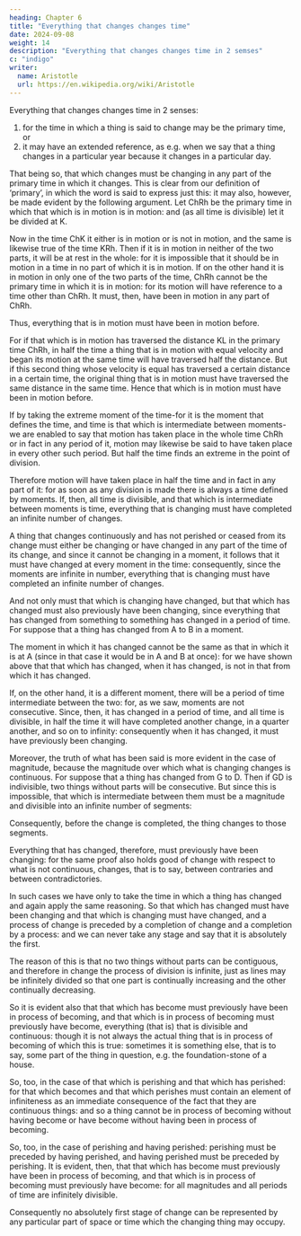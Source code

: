 ```yaml
---
heading: Chapter 6
title: "Everything that changes changes time"
date: 2024-09-08
weight: 14
description: "Everything that changes changes time in 2 semses"
c: "indigo"
writer:
  name: Aristotle 
  url: https://en.wikipedia.org/wiki/Aristotle
---
```



Everything that changes changes time in 2 senses:

1. for the time in which a thing is said to change may be the primary time, or
2. it may have an extended reference, as e.g. when we say that a thing changes in a particular year because
it changes in a particular day. 

That being so, that which changes must be changing in any part of the primary time in which it changes. This is clear from our definition of ‘primary’, in which the word is said to express just this: it may also, however, be made evident by the following argument. Let ChRh be the primary time in which that which is in motion is in motion: and (as all time is divisible) let it be divided at K. 


Now in the time ChK it either is in motion or is not in motion, and the same is likewise true of the time KRh. Then if it is in motion in neither of the two parts, it will be at rest in the whole: for it is impossible that it should be in motion in a time in no part of which it is in motion. If on the other hand it is in motion in only one of the two parts of the time, ChRh cannot be the primary time in which it is in motion: for its motion will have reference to a time other than ChRh. It must, then, have been in motion in any part of
ChRh.

Thus, everything that is in motion must have been in motion before. 

For if that which is in motion has traversed the distance KL
in the primary time ChRh, in half the time a thing that is in motion with equal velocity
and began its motion at the same time will have traversed half the distance. But if this
second thing whose velocity is equal has traversed a certain distance in a certain time,
the original thing that is in motion must have traversed the same distance in the same
time. Hence that which is in motion must have been in motion before.

If by taking the extreme moment of the time-for it is the moment that defines the time, and time is that which is intermediate between moments-we are enabled to say that motion has taken place in the whole time ChRh or in fact in any period of it, motion may likewise be said to have taken place in every other such period. But half the time finds an extreme in the point of division.

Therefore motion will have taken place in half the time and in fact in any part of it: for as soon as any division is made there is always a time defined by moments. If, then, all time is divisible, and that which is intermediate between moments is time, everything that is changing must have completed an infinite number of changes.

A thing that changes continuously and has not perished or ceased from its change must either be changing or have changed in any part of the time of its change, and since it cannot be changing in a moment, it follows that it must have changed at every moment in the time: consequently, since the moments are infinite in number,
everything that is changing must have completed an infinite number of changes.


And not only must that which is changing have changed, but that which has changed must also previously have been changing, since everything that has changed from something to something has changed in a period of time. For suppose that a thing has changed from A to B in a moment.

The moment in which it has changed cannot be the same as that in which it is at A (since in that case it would be in A and B at once): for we have shown above that that which has changed, when it has changed, is not in
that from which it has changed.

If, on the other hand, it is a different moment, there will be a period of time intermediate between the two: for, as we saw, moments are not consecutive. Since, then, it has changed in a period of time, and all time is divisible, in half the time it will have completed another change, in a quarter another, and so on to
infinity: consequently when it has changed, it must have previously been changing.


Moreover, the truth of what has been said is more evident in the case of magnitude, because the magnitude over which what is changing changes is continuous. For suppose that a thing has changed from G to D. Then if GD is indivisible, two things without parts will be consecutive. But since this is impossible, that which is intermediate between them must be a magnitude and divisible into an infinite number of segments: 

Consequently, before the change is completed, the thing changes to those segments.

Everything that has changed, therefore, must previously have been changing: for the same proof also holds good of change with respect to what is not continuous, changes, that is to say, between contraries and between contradictories. 

In such cases we have only to take the time in which a thing has changed and again apply the same reasoning. So that which has changed must have been changing and that which is changing must have changed, and a process of change is preceded by a completion of change and a completion by a process: and we can never take any stage and say that it is absolutely the first.

The reason of this is that no two things without parts can be contiguous, and therefore in change the process of division is infinite, just as lines may be infinitely divided so that one part is continually increasing and the other continually decreasing. 

So it is evident also that that which has become must previously have been in process of becoming, and that which is in process of becoming must previously have become, everything (that is) that is divisible and continuous: though it is not always the actual thing that is in process of becoming of which this is true: sometimes it is something else, that is to say, some part of the thing in question, e.g. the foundation-stone of a house.

So, too, in the case of that which is perishing and that which has perished: for that which becomes and that which perishes must contain an element of infiniteness as an immediate consequence of the fact that they are continuous things: and so a thing cannot be in process of becoming without having become or have become without having been in process of becoming. 

So, too, in the case of perishing and having perished: perishing must be preceded by having perished, and having perished must be preceded by perishing. It is evident, then, that that which has become must previously have been in process of becoming, and that which is in process of becoming must previously have become: for all magnitudes and all periods of time are infinitely divisible.

Consequently no absolutely first stage of change can be represented by any particular
part of space or time which the changing thing may occupy.
